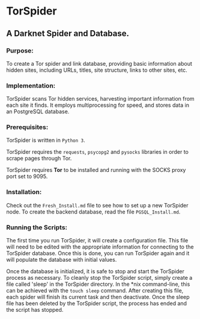 # TorSpider

## A Darknet Spider and Database.

### Purpose:

To create a Tor spider and link database, providing basic information about hidden sites, including URLs, titles, site structure, links to other sites, etc.

### Implementation:

TorSpider scans Tor hidden services, harvesting important information from each site it finds. It employs multiprocessing for speed, and stores data in an PostgreSQL database.

### Prerequisites:

TorSpider is written in `Python 3`.

TorSpider requires the `requests`, `psycopg2` and `pysocks` libraries in order to scrape pages through Tor.

TorSpider requires **Tor** to be installed and running with the SOCKS proxy port set to 9095.

### Installation:

Check out the `Fresh_Install.md` file to see how to set up a new TorSpider node. To create the backend database, read the file `PGSQL_Install.md`.

### Running the Scripts:

The first time you run TorSpider, it will create a configuration file. This file will need to be edited with the appropriate information for connecting to the TorSpider database. Once this is done, you can run TorSpider again and it will populate the database with initial values.

Once the database is initialized, it is safe to stop and start the TorSpider process as necessary. To cleanly stop the TorSpider script, simply create a file called 'sleep' in the TorSpider directory. In the *nix command-line, this can be achieved with the `touch sleep` command. After creating this file, each spider will finish its current task and then deactivate. Once the sleep file has been deleted by the TorSpider script, the process has ended and the script has stopped.
